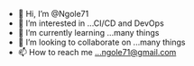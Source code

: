 - 👋 Hi, I’m @Ngole71
- 👀 I’m interested in ...CI/CD and DevOps
- 🌱 I’m currently learning ...many things
- 💞️ I’m looking to collaborate on ...many things
- 📫 How to reach me ...ngole71@gmail.com

<!---
Ngole71/Ngole71 is a ✨ special ✨ repository because its `README.md` (this file) appears on your GitHub profile.
You can click the Preview link to take a look at your changes.
--->
